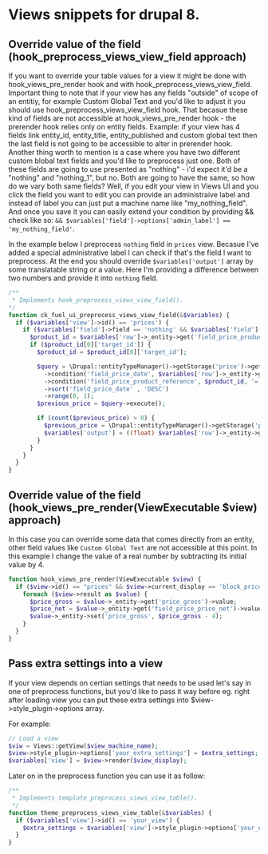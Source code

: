 # Views snippets for drupal 8.
## Override value of the field (hook_preprocess_views_view_field approach)

If you want to override your table values for a view it might be done with hook_views_pre_render hook and with hook_preprocess_views_view_field. Important thing to note that if your view has any fields "outside" of scope of an entitiy, for example Custom Global Text and you'd like to adjust it you should use hook_preprocess_views_view_field hook. That becasue these kind of fields are not accessible at hook_views_pre_render hook - the prerender hook relies only on entity fields. Example: if your view has 4 fields link entity_id, entity_title, entity_published and custom global text then the last field is not going to be accessible to alter in prerender hook. Another thing worth to mention is a case where you have two different custom blobal text fields and you'd like to preprocess just one. Both of these fields are going to use presented as "nothing" - i'd expect it'd be a "nothing" and "nothing_1", but no. Both are going to have the same, so how do we vary both same fields? Well, if you edit your view in Views UI and you click the field you want to edit you can provide an administraive label and instead of label you can just put a machine name like "my_nothing_field". And once you save it you can easily extend your condition by providing && check like so: `&& $variables['field']->options['admin_label'] == 'my_nothing_field'`. 

In the example below I preprocess `nothing` field in `prices` view. Becasue I've added a special administrative label I can check if that's the field I want to preprocess. At the end you should override `$variables['output']` array by some translatable string or a value. Here I'm providing a difference between two numbers and provide it into `nothing` field.
 
```php
/**
 * Implements hook_preprocess_views_view_field().
*/
function ck_fuel_ui_preprocess_views_view_field(&$variables) {
  if ($variables['view']->id() == 'prices') {
    if ($variables['field']->field == 'nothing' && $variables['field']->options['admin_label'] == 'price_change') {
      $product_id = $variables['row']->_entity->get('field_price_product_reference')->getValue();
      if ($product_id[0]['target_id']) {
        $product_id = $product_id[0]['target_id'];

        $query = \Drupal::entityTypeManager()->getStorage('price')->getQuery()
          ->condition('field_price_date', $variables['row']->_entity->get('field_price_date')->value, '<')
          ->condition('field_price_product_reference', $product_id, '=')
          ->sort('field_price_date' , 'DESC')
          ->range(0, 1);
        $previous_price = $query->execute();

        if (count($previous_price) > 0) {
          $previous_price = \Drupal::entityTypeManager()->getStorage('price')->load(key($previous_price));
          $variables['output'] = ((float) $variables['row']->_entity->get('price_gross')->value - (float) $previous_price->get('price_gross')->value);
        }
      }
    }
  }
}
```

## Override value of the field (hook_views_pre_render(ViewExecutable $view) approach)

In this case you can override some data that comes directly from an entity, other field values like `Custom Global Text` are not accessible at this point. In this example I change the value of a real number by subtracting its initial value by 4.
```php
function hook_views_pre_render(ViewExecutable $view) {
  if ($view->id() == "prices" && $view->current_display == 'block_price_per_product') {
    foreach ($view->result as $value) {
      $price_gross = $value->_entity->get('price_gross')->value;
      $price_net = $value->_entity->get('field_price_price_net')->value;
      $value->_entity->set('price_gross', $price_gross - 4);
    }
  }
}
```

## Pass extra settings into a view
If your view depends on certian settings that needs to be used let's say in one of preprocess functions, but you'd like to pass it way before eg. right after loading view you can put these extra settings into $view->style_plugin->options array.

For example:
```php
// Load a view
$viw = Views::getView($view_machine_name);
$view->style_plugin->options['your_extra_settings'] = $extra_settings;
$variables['view'] = $view->render($view_display);
```

Later on in the preprocess function you can use it as follow:
```php
/**
 * Implements template_preprocess_views_view_table().
 */
function theme_preprocess_views_view_table(&$variables) {
  if ($variables['view']->id() == 'your_view') {
    $extra_settings = $variables['view']->style_plugin->options['your_extra_settings'];
  }
}
```
